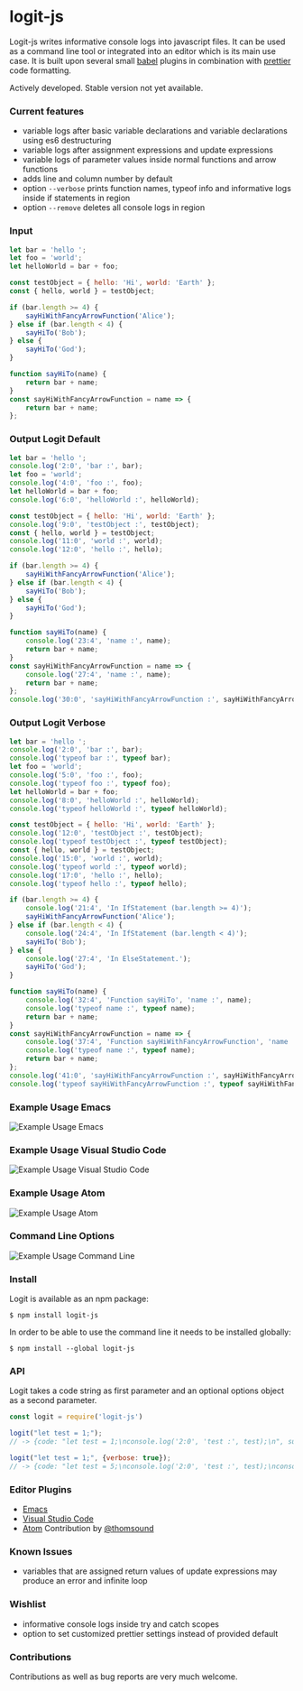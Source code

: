 # logit-js

Logit-js writes informative console logs into javascript files. It can
be used as a command line tool or integrated into an editor which is
its main use case. It is built upon several small [babel](https://github.com/babel/babel) plugins in
combination with [prettier](https://github.com/prettier/prettier) code formatting.

Actively developed. Stable version not yet available.

### Current features

- variable logs after basic variable declarations and variable declarations using es6 destructuring
- variable logs after assignment expressions and update expressions
- variable logs of parameter values inside normal functions and arrow functions
- adds line and column number by default
- option `--verbose` prints function names, typeof info and
  informative logs inside if statements in region
- option `--remove` deletes all console logs in region

### Input

```js
let bar = 'hello ';
let foo = 'world';
let helloWorld = bar + foo;

const testObject = { hello: 'Hi', world: 'Earth' };
const { hello, world } = testObject;

if (bar.length >= 4) {
    sayHiWithFancyArrowFunction('Alice');
} else if (bar.length < 4) {
    sayHiTo('Bob');
} else {
    sayHiTo('God');
}

function sayHiTo(name) {
    return bar + name;
}
const sayHiWithFancyArrowFunction = name => {
    return bar + name;
};
```

### Output Logit Default

```js
let bar = 'hello ';
console.log('2:0', 'bar :', bar);
let foo = 'world';
console.log('4:0', 'foo :', foo);
let helloWorld = bar + foo;
console.log('6:0', 'helloWorld :', helloWorld);

const testObject = { hello: 'Hi', world: 'Earth' };
console.log('9:0', 'testObject :', testObject);
const { hello, world } = testObject;
console.log('11:0', 'world :', world);
console.log('12:0', 'hello :', hello);

if (bar.length >= 4) {
    sayHiWithFancyArrowFunction('Alice');
} else if (bar.length < 4) {
    sayHiTo('Bob');
} else {
    sayHiTo('God');
}

function sayHiTo(name) {
    console.log('23:4', 'name :', name);
    return bar + name;
}
const sayHiWithFancyArrowFunction = name => {
    console.log('27:4', 'name :', name);
    return bar + name;
};
console.log('30:0', 'sayHiWithFancyArrowFunction :', sayHiWithFancyArrowFunction);
```

### Output Logit Verbose

```js
let bar = 'hello ';
console.log('2:0', 'bar :', bar);
console.log('typeof bar :', typeof bar);
let foo = 'world';
console.log('5:0', 'foo :', foo);
console.log('typeof foo :', typeof foo);
let helloWorld = bar + foo;
console.log('8:0', 'helloWorld :', helloWorld);
console.log('typeof helloWorld :', typeof helloWorld);

const testObject = { hello: 'Hi', world: 'Earth' };
console.log('12:0', 'testObject :', testObject);
console.log('typeof testObject :', typeof testObject);
const { hello, world } = testObject;
console.log('15:0', 'world :', world);
console.log('typeof world :', typeof world);
console.log('17:0', 'hello :', hello);
console.log('typeof hello :', typeof hello);

if (bar.length >= 4) {
    console.log('21:4', 'In IfStatement (bar.length >= 4)');
    sayHiWithFancyArrowFunction('Alice');
} else if (bar.length < 4) {
    console.log('24:4', 'In IfStatement (bar.length < 4)');
    sayHiTo('Bob');
} else {
    console.log('27:4', 'In ElseStatement.');
    sayHiTo('God');
}

function sayHiTo(name) {
    console.log('32:4', 'Function sayHiTo', 'name :', name);
    console.log('typeof name :', typeof name);
    return bar + name;
}
const sayHiWithFancyArrowFunction = name => {
    console.log('37:4', 'Function sayHiWithFancyArrowFunction', 'name :', name);
    console.log('typeof name :', typeof name);
    return bar + name;
};
console.log('41:0', 'sayHiWithFancyArrowFunction :', sayHiWithFancyArrowFunction);
console.log('typeof sayHiWithFancyArrowFunction :', typeof sayHiWithFancyArrowFunction);
```

### Example Usage Emacs

![Example Usage Emacs](samples/readme/logit-emacs3.gif)

### Example Usage Visual Studio Code

![Example Usage Visual Studio Code](samples/readme/logit-vscode1.gif)

### Example Usage Atom

![Example Usage Atom](samples/readme/logit-atom1.gif)

### Command Line Options

![Example Usage Command Line](samples/readme/command_line.png)

### Install

Logit is available as an npm package:

```
$ npm install logit-js
```

In order to be able to use the command line it needs to be installed globally:

```
$ npm install --global logit-js
```

### API

Logit takes a code string as first parameter and an optional options
object as a second parameter.

```js
const logit = require('logit-js')

logit("let test = 1;");
// -> {code: "let test = 1;\nconsole.log('2:0', 'test :', test);\n", success: true}

logit("let test = 1;", {verbose: true});
// -> {code: "let test = 5;\nconsole.log('2:0', 'test :', test);\nconsole.log('typeof test :', typeof test);\n"", success: true}

```

### Editor Plugins
- [Emacs](emacs-plugin)
- [Visual Studio Code](vscode-plugin/logit)
- [Atom](atom-plugin/logit) Contribution by [@thomsound](https://github.com/thomsound/)

### Known Issues
- variables that are assigned return values of update expressions may produce an error and
  infinite loop
  
### Wishlist
- informative console logs inside try and catch scopes
- option to set customized prettier settings instead of provided default

### Contributions
Contributions as well as bug reports are very much welcome.
